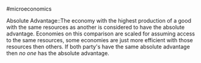 #microeconomics 

Absolute Advantage::The economy with the highest production of a good with the same resources as another is considered to have the absolute advantage. Economies on this comparison are scaled for assuming access to the same resources, some economies are just more efficient with those resources then others. If both party's have the same absolute advantage then *no one* has the absolute advantage.
